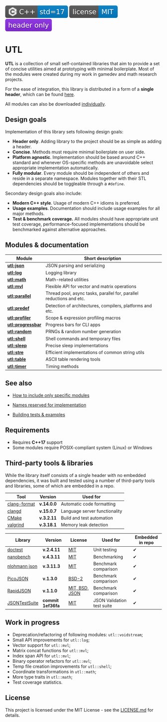 [<img src ="docs/images/icon_cpp_std_17.svg">](https://en.wikipedia.org/wiki/C%2B%2B#Standardization)
[<img src ="docs/images/icon_license_mit.svg">](https://github.com/DmitriBogdanov/UTL/blob/master/LICENSE.md)
[<img src ="docs/images/icon_header_only.svg">](https://en.wikipedia.org/wiki/Header-only)

# UTL

**UTL** is a collection of small self-contained libraries that aim to provide a set of concise utilities aimed at prototyping with minimal boilerplate. Most of the modules were created during my work in gamedev and math research projects.

For the ease of integration, this library is distributed in a form of a **single header**, which can be found [here](https://github.com/DmitriBogdanov/UTL/blob/master/single_include/UTL.hpp).

All modules can also be downloaded [individually](https://github.com/DmitriBogdanov/UTL/tree/master/include/UTL).

## Design goals

Implementation of this library sets following design goals:

* **Header only**. Adding library to the project should be as simple as adding a header.
* **Concise**. Methods must require minimal boilerplate on user side.
* **Platform agnostic**. Implementation should be based around C++ standard and whenever OS-specific methods are unavoidable select appropriate implementation automatically.
* **Fully modular**. Every module should be independent of others and reside in a separate namespace. Modules together with their STL dependencies should be toggleable through a `#define`.

Secondary design goals also include:

* **Modern C++ style**. Usage of modern C++ idioms is preferred.
* **Usage examples**. Documentation should include usage examples for all major methods.
* **Test & benchmark coverage.** All modules should have appropriate unit test coverage, performance-focused implementations should be benchmarked against alternative approaches.

## Modules & documentation

| Module | Short description |
| - | - |
| [**utl::json**](https://github.com/DmitriBogdanov/UTL/blob/master/docs/module_json.md) | JSON parsing and serializing |
| [**utl::log**](https://github.com/DmitriBogdanov/UTL/blob/master/docs/module_log.md) | Logging library |
| [**utl::math**](https://github.com/DmitriBogdanov/UTL/blob/master/docs/module_math.md) | Math-related utilities |
| [**utl::mvl**](https://github.com/DmitriBogdanov/UTL/blob/master/docs/module_mvl.md) | Flexible API for vector and matrix operations |
| [**utl::parallel**](https://github.com/DmitriBogdanov/UTL/blob/master/docs/module_parallel.md) | Thread pool, async tasks, parallel for, parallel reductions and etc. |
| [**utl::predef**](https://github.com/DmitriBogdanov/UTL/blob/master/docs/module_predef.md) | Detection of architectures, compilers, platforms and etc. |
| [**utl::profiler**](https://github.com/DmitriBogdanov/UTL/blob/master/docs/module_profiler.md) | Scope & expression profiling macros |
| [**utl::progressbar**](https://github.com/DmitriBogdanov/UTL/blob/master/docs/module_progressbar.md) | Progress bars for CLI apps |
| [**utl::random**](https://github.com/DmitriBogdanov/UTL/blob/master/docs/module_random.md) | PRNGs & random number generation |
| [**utl::shell**](https://github.com/DmitriBogdanov/UTL/blob/master/docs/module_shell.md) | Shell commands and temporary files |
| [**utl::sleep**](https://github.com/DmitriBogdanov/UTL/blob/master/docs/module_sleep.md) | Precise sleep implementations |
| [**utl::stre**](https://github.com/DmitriBogdanov/UTL/blob/master/docs/module_stre.md) | Efficient implementations of common string utils |
| [**utl::table**](https://github.com/DmitriBogdanov/UTL/blob/master/docs/module_table.md) | ASCII table rendering tools |
| [**utl::timer**](https://github.com/DmitriBogdanov/UTL/blob/master/docs/module_timer.md) | Timing methods |

## See also

* [How to include only specific modules](https://github.com/DmitriBogdanov/UTL/blob/master/docs/guide_selecting_modules.md)

* [Names reserved for implementation](https://github.com/DmitriBogdanov/UTL/blob/master/docs/guide_reserved_names.md)

* [Building tests & examples](https://github.com/DmitriBogdanov/UTL/blob/master/docs/guide_building_project.md)



## Requirements

* Requires **C++17** support
* Some modules require POSIX-compliant system (Linux) or Windows

## Third-party tools & libraries

While the library itself consists of a single header with no embedded dependencies, it was built and tested using a number of third-party tools and libraries, some of which are embedded in a repo.

| Tool | Version | Used for |
| - | - | - |
| [clang-format](https://clang.llvm.org/docs/ClangFormat.html) | **v.14.0.0** | Automatic code formatting |
| [clangd](https://clangd.llvm.org) | **v.15.0.7** | Language server functionality |
| [CMake](https://cmake.org) | **v.3.2.11** | Build and test automation |
| [valgrind](https://valgrind.org) | **v.3.18.1** | Memory leak detection |

| Library | Version | License | Used for | Embedded in repo |
| - | - | - | - | - |
| [doctest](https://github.com/doctest/doctest) | **v.2.4.11** | [MIT](https://github.com/doctest/doctest/blob/master/LICENSE.txt) | Unit testing | ✔ |
| [nanobench](https://github.com/martinus/nanobench) | **v.4.3.11** | [MIT](https://github.com/martinus/nanobench/blob/master/LICENSE) | Benchmarking | ✔ |
| [nlohmann json](https://github.com/nlohmann/json) | **v.3.11.3** | [MIT](https://github.com/nlohmann/json/blob/develop/LICENSE.MIT) | Benchmark comparison | ✔ |
| [PicoJSON](https://github.com/kazuho/picojson) | **v.1.3.0** | [BSD-2](https://github.com/kazuho/picojson/blob/master/LICENSE) | Benchmark comparison | ✔ |
| [RapidJSON](https://github.com/Tencent/rapidjson) | **v.1.1.0** | [MIT, BSD, JSON](https://github.com/Tencent/rapidjson/blob/master/license.txt) | Benchmark comparison | ✔ |
| [JSONTestSuite](https://github.com/nst/JSONTestSuite/) | **commit 1ef36fa** | [MIT](https://github.com/nst/JSONTestSuite/blob/master/LICENSE) | JSON Validation test suite | ✔ |

## Work in progress

* Deprecation/refactoring of following modules: `utl::voidstream`;
* Small API improvements for `utl::log`;
* Vector support for `utl::mvl`;
* Matrix concat functions for `utl::mvl`;
* Index span API for `utl::mvl`;
* Binary operator refactors for `utl::mvl`;
* Temp file creation improvements for `utl::shell`;
* Coordinate transformations in `utl::math`;
* More type traits in `utl::math`;
* Test coverage statistics.

## License

This project is licensed under the MIT License - see the [LICENSE.md](https://github.com/DmitriBogdanov/UTL/blob/master/LICENSE.md) for details.
